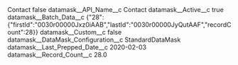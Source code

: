 <?xml version="1.0" encoding="UTF-8"?>
<CustomMetadata xmlns="http://soap.sforce.com/2006/04/metadata" xmlns:xsi="http://www.w3.org/2001/XMLSchema-instance" xmlns:xsd="http://www.w3.org/2001/XMLSchema">
    <label>Contact</label>
    <protected>false</protected>
    <values>
        <field>datamask__API_Name__c</field>
        <value xsi:type="xsd:string">Contact</value>
    </values>
    <values>
        <field>datamask__Active__c</field>
        <value xsi:type="xsd:boolean">true</value>
    </values>
    <values>
        <field>datamask__Batch_Data__c</field>
        <value xsi:type="xsd:string">{&quot;28&quot;:{&quot;firstId&quot;:&quot;0030r00000Jxz0iAAB&quot;,&quot;lastId&quot;:&quot;0030r00000JyQutAAF&quot;,&quot;recordCount&quot;:28}}</value>
    </values>
    <values>
        <field>datamask__Custom__c</field>
        <value xsi:type="xsd:boolean">false</value>
    </values>
    <values>
        <field>datamask__DataMask_Configuration__c</field>
        <value xsi:type="xsd:string">StandardDataMask</value>
    </values>
    <values>
        <field>datamask__Last_Prepped_Date__c</field>
        <value xsi:type="xsd:date">2020-02-03</value>
    </values>
    <values>
        <field>datamask__Record_Count__c</field>
        <value xsi:type="xsd:double">28.0</value>
    </values>
</CustomMetadata>
